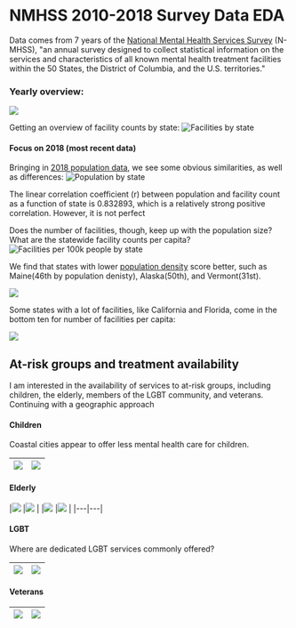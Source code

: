 # NMHSS 2010-2018 Survey Data EDA


Data comes from 7 years of the [National Mental Health Services Survey](https://www.datafiles.samhsa.gov/study-series/national-mental-health-services-survey-n-mhss-nid13521) (N-MHSS), "an annual survey designed to collect statistical information on the services and characteristics of all known mental health treatment facilities within the 50 States, the District of Columbia, and the U.S. territories."


### Yearly overview:

<img src="/images/totalresponses.jpeg">

Getting an overview of facility counts by state:
![Facilities by state](/images/facByState.jpeg)

#### Focus on 2018 (most recent data)

Bringing in [2018 population data](https://www.census.gov/newsroom/press-kits/2018/pop-estimates-national-state.html), we see some obvious similarities, as well as differences:
![Population by state](/images/popByState.jpeg)

The linear correlation coefficient (r) between population and facility count as a function of state is 0.832893,
which is a relatively strong positive correlation. However, it is not perfect

Does the number of facilities, though, keep up with the population size? What are the statewide facility counts per capita?
![Facilities per 100k people by state](/images/facPerCapitaByState.jpeg)

We find that states with lower [population density](https://en.wikipedia.org/wiki/List_of_states_and_territories_of_the_United_States_by_population_density)  score better, such as Maine(46th by population denisty), Alaska(50th), and Vermont(31st).

<img src="/images/topten1.jpeg">


Some states with a lot of facilities, like California and Florida, come in the bottom ten for number of facilities per capita:

<img src="/images/bottomten1.jpeg">



## At-risk groups and treatment availability 

I am interested in the availability of services to at-risk groups, including children, the elderly, members of the LGBT community, and veterans. Continuing with a geographic approach


#### Children

Coastal cities appear to offer less mental health care for children.

|<img src="/images/children_states.jpeg">|<img src="/images/children_map.jpeg">|
|---|---|


#### Elderly

|<img src="/images/seniors_states.jpeg"> |<img src="/images/seniors_map.jpeg"> |
|<img src="/images/alz_d_states.jpeg"> |<img src="/images/alz_d_map.jpeg"> |
|---|---|


#### LGBT

Where are dedicated LGBT services commonly offered?


|<img src="/images/lgbt_states.jpeg"> |<img src="/images/lgbt_map.jpeg"> |
|---|---|

#### Veterans

|<img src="/images/vet_states.jpeg"> |<img src="/images/vet_map.jpeg"> |
|---|---|

